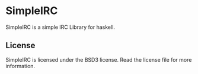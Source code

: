# SimpleIRC
SimpleIRC is a simple IRC Library for haskell.

## License
SimpleIRC is licensed under the BSD3 license. Read the license file for more information.


